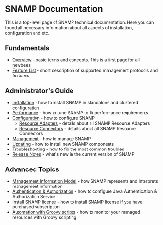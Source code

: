 SNAMP Documentation
====
This is a top-level page of SNAMP technical documentation. Here you can found all necessary information about all aspects of installation, configuration and etc.

## Fundamentals

* [Overview](overview.md) - basic terms and concepts. This is a first page for all newbees
* [Feature List](features.md) - short description of supported management protocols and features

## Administrator's Guide

* [Installation](installation.md) - how to install SNAMP in standalone and clustered configuration
* [Performance](performance.md) - how to tune SNAMP to fit performance requirements
* [Configuration](configuration.md) - how to configure SNAMP
  * [Resource Adapters](adapters/introduction.md) - details about all SNAMP Resource Adapters
  * [Resource Connectors](connectors/introduction.md) - details about all SNAMP Resource Connectors
* [Management](mgmt.md) - how to manage SNAMP
* [Updating](updating.md) - how to install new SNAMP components
* [Troubleshooting](troubleshooting.md) - how to fix the most common troubles
* [Release Notes](ReleaseNotes.md) - what's new in the current version of SNAMP

## Advanced Topics

* [Management Information Model](inform_model.md) - how SNAMP represents and interprets management information
* [Authentication & Authorization](jaas.md) - how to configure Java Authentication & Authorization Service
* [Install SNAMP license](install-license.md) - how to install SNAMP license if you have purchased subscription
* [Automation with Groovy scripts](connectors/groovy-connector.md) - how to monitor your managed resources with Groovy scripting
